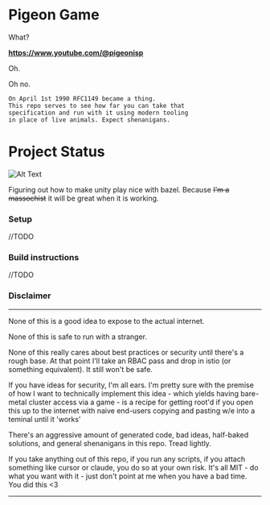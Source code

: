 # Pigeon Game

What?

**https://www.youtube.com/@pigeonisp**

Oh.

Oh no.

```
On April 1st 1990 RFC1149 became a thing. 
This repo serves to see how far you can take that
specification and run with it using modern tooling
in place of live animals. Expect shenanigans.
```

# Project Status

![Alt Text](https://media1.tenor.com/m/si53c8wtxCAAAAAC/my-life-in-a-nutshell-sigh.gif)

Figuring out how to make unity play nice with bazel. Because ~~I'm a massochist~~ it will be great when it is working.


### Setup

//TODO



### Build instructions

//TODO



### Disclaimer
***
None of this is a good idea to expose to the actual internet.

None of this is safe to run with a stranger.

None of this really cares about best practices or security until there's a rough base. 
At that point I'll take an RBAC pass and drop in istio (or something equivalent). 
It still won't be safe.

If you have ideas for security, I'm all ears. I'm pretty sure with the premise of how I want to technically implement this idea - which yields having bare-metal cluster access via a game - is a recipe for getting root'd if you open this up to the internet with naive end-users copying and pasting w/e into a teminal until it 'works'

There's an aggressive amount of generated code, bad ideas, half-baked solutions, and general shenanigans in this repo. Tread lightly.

If you take anything out of this repo, if you run any scripts, if you attach something like cursor or claude, you do so at your own risk. It's all MIT - do what you want with it - just don't point at me when you have a bad time. You did this <3
***
